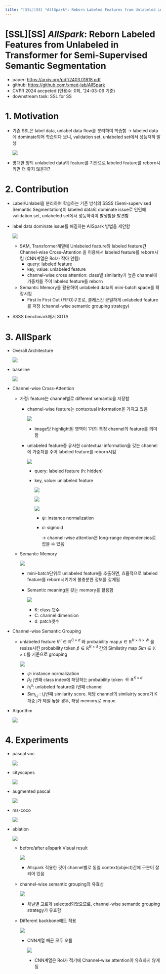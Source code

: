 ```yaml
---
title: "[SSL][SS] *AllSpark*: Reborn Labeled Features from Unlabeled in Transformer for Semi-Supervised Semantic Segmentation"
---
```

# [SSL][SS] *AllSpark*: Reborn Labeled Features from Unlabeled in Transformer for Semi-Supervised Semantic Segmentation

- paper: https://arxiv.org/pdf/2403.01818.pdf
- github: https://github.com/xmed-lab/AllSpark
- CVPR 2024 accpeted (인용수: 0회, '24-03-06 기준)
- downstream task: SSL for SS

# 1. Motivation

- 기존 SSL은 label data, unlabel data flow를 분리하여 학습함 $\to$ labeled data에 dominate되어 학습되다 보니, validation set, unlabeled set에서 성능저하 발생

  ![](../images/2024-03-05/image-20240306203711040.png)

- 방대한 양의 unlabeled data의 feature를 기반으로 labeled feature를 reborn시키면 더 좋지 않을까?

# 2. Contribution

- Label/Unlabel을 분리하여 학습하는 기존 방식의 SSSS (Semi-supervised Semantic Segmentation)이 labeled data의 dominate issue로 인인해 validation set, unlabeled set에서 성능하락이 발생함을 발견함

- label data dominate issue를 해결하는 AllSpark 방법을 제안함

  ![](../images/2024-03-05/image-20240306204216523.png)

  - SAM, Transformer계열에 Unlabeled feature와 labeled feature간 Channel-wise Cross-Attention 을 이용해서 labeled feature를 reborn시킴 (CNN계열은 RoI가 작아 안됨)
    - query: labeled feature
    - key, value: unlabeled feature
    - channel-wise cross attention: class별 similarity가 높은 channel에 가중치를 주어 labeled feature를 reborn
  - Semantic Memory를 활용하여 unlabeled data의 mini-batch space를 확장시킴 
    - First In First Out (FIFO)구조로, 클래스간 균일하게 unlabeled feature를 저장 (channel-wise semantic grouping strategy)

- SSSS benchmark에서 SOTA

# 3. AllSpark

- Overall Architecture

  ![](../images/2024-03-05/image-20240306204530679.png)

- baseline

  ![](../images/2024-03-05/image-20240306204603968.png)

- Channel-wise Cross-Attention

  - 가정: feature는 channel별로 different semantic을 저장함

    - channel-wise feature는 contextual information을 가지고 있음

      ![](../images/2024-03-05/image-20240306204736914.png)

      - image당 highlight된 영역이 1개의 특정 channel의 feature를 의미함

    - unlabeled feature중 유사한 contextual information을 갖는 channel에 가중치를 주어 labeled feature를 reborn시킴

      ![](../images/2024-03-05/image-20240306204952295.png)

      - query: labeled feature (h: hidden)

      - key, value: unlabeled feature 

        ![](../images/2024-03-05/image-20240306205030329.png)

        ![](../images/2024-03-05/image-20240306205044381.png)

        ![](../images/2024-03-05/image-20240306205126868.png)

        - $\psi$: instance normalization 

        - $\sigma$: sigmoid

          $\to$ channel-wise attention은 long-range dependencies로 잡을 수 있음 

  - Semantic Memory

    ![](../images/2024-03-05/image-20240306205406692.png)

    - mini-batch단위로 unlabeled feature를 추출하면, 효율적으로 labeled feature를 reborn시키기에 불충분한 정보를 갖게됨

    - Semantic meaning을 갖는 memory를 활용함

      ![](../images/2024-03-05/image-20240306205326041.png)

      - K: class 갯수
      - C: channel dimension
      - d: patch갯수

- Channel-wise Semantic Grouping

  - unlabeled feature $h^u \in \mathbb{R}^{C \times d}$ 와 probability map  $p \in \mathbb{R}^{K \times H \times W}$  을 resize시킨 probability token  $\hat{p} \in \mathbb{R}^{K \times d}$ 간의 Similatiry map $Sim \in \mathbb{K \times C}$를 기준으로 grouping

    ![](../images/2024-03-05/image-20240306205707940.png)

    - $\psi$: instance normalization 
    - $\hat{p}_j$: j번째 class index에 해당하는 probability token $\in \mathbb{R}^{K \times d}$
    - $h_i^u$: unlabeled feature중 i번째 channel
    - $Sim_{i,j}$ : i,j번째 similarity score. 해당 channel의 similairty score가 K개중 j가 제일 높을 경우, 해당 memory로 enque.

- Algorithm

  ![](../images/2024-03-05/image-20240306210307600.png)

# 4. Experiments

- pascal voc

  ![](../images/2024-03-05/image-20240306210329488.png)

- cityscapes

  ![](../images/2024-03-05/image-20240306210342297.png)

- augmented pascal

  ![](../images/2024-03-05/image-20240306210357697.png)

- ms-coco

  ![](../images/2024-03-05/image-20240306210412514.png)

- ablation

  ![](../images/2024-03-05/image-20240306210615798.png)

  - before/after allspark Visual result

    ![](../images/2024-03-05/image-20240306210438810.png)

    - Allspark 적용한 것이 channel별로 동일 context(object)간에 구분이 잘되어 있음

  - channel-wise semantic grouping의 유효성

    ![](../images/2024-03-05/image-20240306210725894.png)

    - 채널별 고르게 selected되었으므로, channel-wise semantic grouping strategy가 유효함

  - Different backbone에도 적용

    ![](../images/2024-03-05/image-20240306210813739.png)

    - CNN계열 빼곤 모두 오름

      ![](../images/2024-03-05/image-20240306210832880.png)

      - CNN계열은 RoI가 적기에 Channel-wise attention이 유효하지 않게됨

